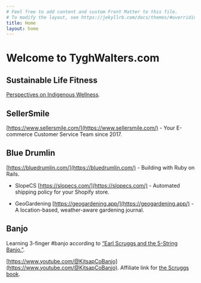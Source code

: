 ```yaml
---
# Feel free to add content and custom Front Matter to this file.
# To modify the layout, see https://jekyllrb.com/docs/themes/#overriding-theme-defaults
title: Home
layout: home
---
```


# Welcome to TyghWalters.com

## Sustainable Life Fitness
[Perspectives on Indigenous Wellness](https://tyghwalters.com/sustainable-life-fitness/).

## SellerSmile
[https://www.sellersmile.com/](https://www.sellersmile.com/) - Your E-commerce Customer Service Team since 2017.

## Blue Drumlin
[https://bluedrumlin.com/](https://bluedrumlin.com/) - Building with Ruby on Rails.

* SlopeCS
[https://slopecs.com/](https://slopecs.com/) - Automated shipping policy for your Shopify store.

* GeoGardening 
[https://geogardening.app/](https://geogardening.app/) - A location-based, weather-aware gardening journal.

## Banjo
Learning 3-finger #banjo according to [“Earl Scruggs and the 5-String Banjo.”](https://www.amazon.com/Earl-Scruggs-5-String-Banjo-Enhanced/dp/0634060422?crid=JZQWTN2T5D67&keywords=earl+scruggs+5+string+banjo&qid=1694184711&s=books&sprefix=earl+scruggs+5+string+banjo%2Cstripbooks%2C209&sr=1-1&linkCode=ll1&tag=bluedrumlin-20&linkId=bdcdc279e055ea75fe0e9bf9eb7a0c6c&language=en_US&ref_=as_li_ss_tl).

[https://www.youtube.com/@KitsapCoBanjo](https://www.youtube.com/@KitsapCoBanjo). Affiliate link for [the Scruggs book](https://www.amazon.com/Earl-Scruggs-5-String-Banjo-Enhanced/dp/0634060422?crid=JZQWTN2T5D67&keywords=earl+scruggs+5+string+banjo&qid=1694184711&s=books&sprefix=earl+scruggs+5+string+banjo%2Cstripbooks%2C209&sr=1-1&linkCode=ll1&tag=bluedrumlin-20&linkId=bdcdc279e055ea75fe0e9bf9eb7a0c6c&language=en_US&ref_=as_li_ss_tl).

